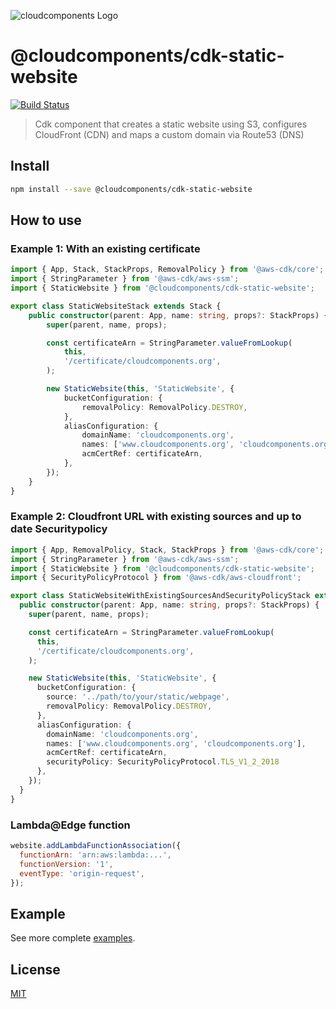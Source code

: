 ![cloudcomponents Logo](/logo.png?raw=true)

# @cloudcomponents/cdk-static-website

[![Build Status](https://travis-ci.org/cloudcomponents/cdk-constructs.svg?branch=master)](https://travis-ci.org/cloudcomponents/cdk-constructs)

> Cdk component that creates a static website using S3, configures CloudFront (CDN) and maps a custom domain via Route53 (DNS)

## Install

```bash
npm install --save @cloudcomponents/cdk-static-website
```

## How to use

### Example 1: With an existing certificate
```typescript
import { App, Stack, StackProps, RemovalPolicy } from '@aws-cdk/core';
import { StringParameter } from '@aws-cdk/aws-ssm';
import { StaticWebsite } from '@cloudcomponents/cdk-static-website';

export class StaticWebsiteStack extends Stack {
    public constructor(parent: App, name: string, props?: StackProps) {
        super(parent, name, props);

        const certificateArn = StringParameter.valueFromLookup(
            this,
            '/certificate/cloudcomponents.org',
        );

        new StaticWebsite(this, 'StaticWebsite', {
            bucketConfiguration: {
                removalPolicy: RemovalPolicy.DESTROY,
            },
            aliasConfiguration: {
                domainName: 'cloudcomponents.org',
                names: ['www.cloudcomponents.org', 'cloudcomponents.org'],
                acmCertRef: certificateArn,
            },
        });
    }
}
```

### Example 2: Cloudfront URL with existing sources and up to date Securitypolicy

```typescript
import { App, RemovalPolicy, Stack, StackProps } from '@aws-cdk/core';
import { StringParameter } from '@aws-cdk/aws-ssm';
import { StaticWebsite } from '@cloudcomponents/cdk-static-website';
import { SecurityPolicyProtocol } from '@aws-cdk/aws-cloudfront';

export class StaticWebsiteWithExistingSourcesAndSecurityPolicyStack extends Stack {
  public constructor(parent: App, name: string, props?: StackProps) {
    super(parent, name, props);

    const certificateArn = StringParameter.valueFromLookup(
      this,
      '/certificate/cloudcomponents.org',
    );

    new StaticWebsite(this, 'StaticWebsite', {
      bucketConfiguration: {
        source: '../path/to/your/static/webpage',
        removalPolicy: RemovalPolicy.DESTROY,
      },
      aliasConfiguration: {
        domainName: 'cloudcomponents.org',
        names: ['www.cloudcomponents.org', 'cloudcomponents.org'],
        acmCertRef: certificateArn,
        securityPolicy: SecurityPolicyProtocol.TLS_V1_2_2018
      },
    });
  }
}
```

### Lambda@Edge function

```javascript
website.addLambdaFunctionAssociation({
  functionArn: 'arn:aws:lambda:...',
  functionVersion: '1',
  eventType: 'origin-request',
});
```

## Example

See more complete [examples](../../examples).

## License

[MIT](./LICENSE)